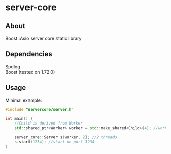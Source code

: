 # server-core

## About
Boost::Asio server core static library

## Dependencies
Spdlog  
Boost (tested on 1.72.0)

## Usage
Minimal example:
```c++
#include "servercore/server.h"

int main() {
    //Child is derived from Worker
    std::shared_ptr<Worker> worker = std::make_shared<Child>(4); //worker with 4 threads

    server_core::Server s(worker, 2); //2 threads 
    s.start(1234); //start on port 1234
}
```
